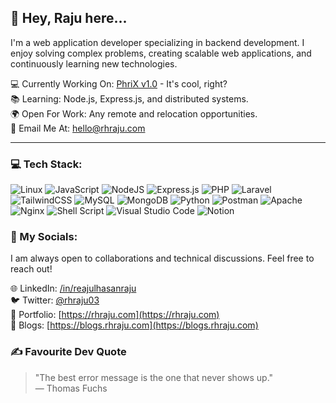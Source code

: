 ## 👋 Hey, Raju here...
<p>I'm a web application developer specializing in backend development. I enjoy solving complex problems, creating scalable web applications, and continuously learning new technologies.</p>

💻 Currently Working On: [PhriX v1.0](https://github.com/ujaRHR/phrix-php) - It's cool, right? <br>
📚 Learning: Node.js, Express.js, and distributed systems. <br>
🌍 Open For Work: Any remote and relocation opportunities. <br>
💬 Email Me At: [hello@rhraju.com](mailto:hello@rhraju.com) <br>
<!-- ⚡ Make a POST request at: `https://api.rhraju.com/contact` with `{name, message, email}` in the body! -->
<hr>

### 💻 Tech Stack:
![Linux](https://img.shields.io/badge/Linux-FCC624?style=for-the-badge&logo=linux&logoColor=black) 
![JavaScript](https://img.shields.io/badge/javascript-%23323330.svg?style=for-the-badge&logo=javascript&logoColor=%23F7DF1E) 
![NodeJS](https://img.shields.io/badge/node.js-6DA55F?style=for-the-badge&logo=node.js&logoColor=white) 
![Express.js](https://img.shields.io/badge/express.js-%23404d59.svg?style=for-the-badge&logo=express&logoColor=%2361DAFB) 
![PHP](https://img.shields.io/badge/php-%23777BB4.svg?style=for-the-badge&logo=php&logoColor=white) 
![Laravel](https://img.shields.io/badge/laravel-%23FF2D20.svg?style=for-the-badge&logo=laravel&logoColor=white) 
![TailwindCSS](https://img.shields.io/badge/tailwindcss-%2338B2AC.svg?style=for-the-badge&logo=tailwind-css&logoColor=white) 
![MySQL](https://img.shields.io/badge/mysql-4479A1.svg?style=for-the-badge&logo=mysql&logoColor=white) 
![MongoDB](https://img.shields.io/badge/MongoDB-%234ea94b.svg?style=for-the-badge&logo=mongodb&logoColor=white) 
![Python](https://img.shields.io/badge/python-3670A0?style=for-the-badge&logo=python&logoColor=ffdd54) 
![Postman](https://img.shields.io/badge/Postman-FF6C37?style=for-the-badge&logo=postman&logoColor=white) 
![Apache](https://img.shields.io/badge/apache-%23D42029.svg?style=for-the-badge&logo=apache&logoColor=white) 
![Nginx](https://img.shields.io/badge/nginx-%23009639.svg?style=for-the-badge&logo=nginx&logoColor=white) 
![Shell Script](https://img.shields.io/badge/shell_script-%23121011.svg?style=for-the-badge&logo=gnu-bash&logoColor=white) 
![Visual Studio Code](https://img.shields.io/badge/Visual%20Studio%20Code-0078d7.svg?style=for-the-badge&logo=visual-studio-code&logoColor=white) 
![Notion](https://img.shields.io/badge/Notion-%23000000.svg?style=for-the-badge&logo=notion&logoColor=white) 

<!-- ![FastAPI](https://img.shields.io/badge/FastAPI-005571?style=for-the-badge&logo=fastapi) -->
<!-- ![Vue.js](https://img.shields.io/badge/vuejs-%2335495e.svg?style=for-the-badge&logo=vuedotjs&logoColor=%234FC08D) -->
<!-- ![Postgres](https://img.shields.io/badge/postgres-%23316192.svg?style=for-the-badge&logo=postgresql&logoColor=white) -->

### 👥 My Socials:
<p>I am always open to collaborations and technical discussions. Feel free to reach out!</p>

🌐 LinkedIn: [/in/reajulhasanraju](https://linkedin.com/in/reajulhasanraju) <br>
🐦 Twitter: [@rhraju03](https://twitter.com/rhraju03) <br>
💼 Portfolio: [https://rhraju.com](https://rhraju.com) <br>
📝 Blogs: [https://blogs.rhraju.com](https://blogs.rhraju.com) <br>

### ✍️ Favourite Dev Quote
> "The best error message is the one that never shows up." <br>
> — Thomas Fuchs

